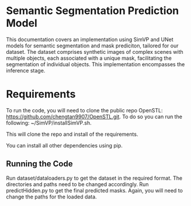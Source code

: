 # Semantic Segmentation Prediction Model

This documentation covers an implementation using SimVP and UNet models for semantic segmentation and mask prediciton, tailored for our dataset. The dataset comprises synthetic images of complex scenes with multiple objects, each associated with a unique mask, facilitating the segmentation of individual objects. This implementation encompasses the inference stage. 

# Requirements

To run the code, you will need to clone the public repo OpenSTL: https://github.com/chengtan9907/OpenSTL.git. To do so you can run the following:
~/SimVP/installSimVP.sh. 

This will clone the repo and install of the requirements. 

You can install all other dependencies using pip.

## Running the Code

Run dataset/dataloaders.py to get the dataset in the required format. The directories and paths need to be changed accordingly. 
Run predictHidden.py to get the final predicted masks. Again, you will need to change the paths for the loaded data.

